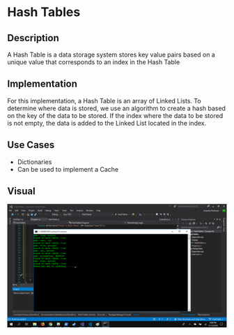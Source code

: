 # Hash Tables
## Description
A Hash Table is a data storage system stores key value pairs based on a unique value that corresponds to an index in the Hash Table

## Implementation
For this implementation, a Hash Table is an array of Linked Lists. To determine where data is stored, we use an algorithm to create a hash based on the key of the data to be stored. If the index where the data to be stored is not empty, the data is added to the Linked List located in the index.

## Use Cases
- Dictionaries
- Can be used to implement a Cache

## Visual
![Hash Table Visual](HashTableVisual.png)